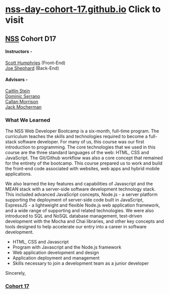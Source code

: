 # [nss-day-cohort-17.github.io](https://nss-day-cohort-17.github.io/) Click to visit

## [NSS](http://nashvillesoftwareschool.com/) Cohort D17 
#### Instructors -  
[Scott Humphries](https://github.com/sscotth) (Front-End)  
[Joe Shephard](https://github.com/JoeShep) (Back-End)  


#### Advisors -  
[Caitlin Stein](https://github.com/C-Stein)  
[Dominic Serrano](https://github.com/DominicSerranoC14)  
[Callan Morrison](https://github.com/morecallan)  
[Jack Mocherman](https://github.com/jackmoch)  

### What We Learned
The NSS Web Developer Bootcamp is a six-month, full-time program. The curriculum teaches the skills and technologies required to become a full-stack software developer. For many of us, this course was our first introduction to programming. The core technologies that we used in this course are the three standard languages of the web: HTML, CSS and JavaScript. The Git/Github workflow was also a core concept that remained for the entirety of the bootcamp.  This course prepared us to work and build the front-end code associated with websites, web apps and hybrid mobile applications.

We also learned the key features and capabilities of Javascript and the MEAN stack with a server-side software development technology stack. This included advanced JavaScript concepts, Node.js - a server platform supporting the deployment of server-side code built in JavaScript, ExpressJS - a lightweight and flexible Node.js web application framework, and a wide range of supporting and related technologies. We were also introduced to SQL and NoSQL database management, test-driven development with the Mocha and Chai libraries, and other key concepts and tools designed to help accelerate our entry into a career in software development.

- HTML, CSS and Javascript
- Program with Javascript and the Node.js framework
- Web application development and design
- Application deployment and management
- Skills necessary to join a development team as a junior developer

Sincerely,

### [Cohort 17](https://github.com/orgs/nss-day-cohort-17)  

